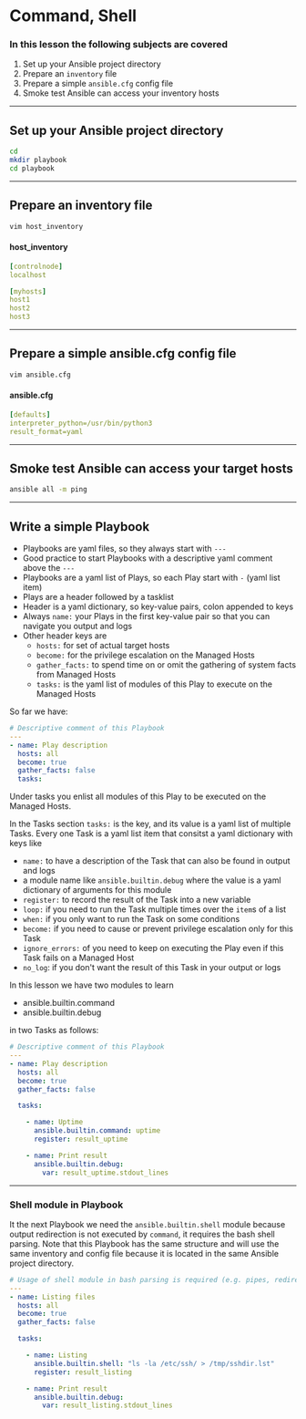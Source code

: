 # Command, Shell

### In this lesson the following subjects are covered

1. Set up your Ansible project directory
1. Prepare an `inventory` file
1. Prepare a simple `ansible.cfg` config file 
1. Smoke test Ansible can access your inventory hosts

---
## Set up your Ansible project directory
```bash
cd
mkdir playbook
cd playbook
```

---
## Prepare an inventory file
```bash
vim host_inventory
```
#### host_inventory
```yaml
[controlnode]
localhost

[myhosts]
host1
host2
host3
```

---
## Prepare a simple ansible.cfg config file
```bash
vim ansible.cfg
```
#### ansible.cfg
```yaml
[defaults]
interpreter_python=/usr/bin/python3
result_format=yaml
```

---
## Smoke test Ansible can access your target hosts
```bash
ansible all -m ping
```

---
## Write a simple Playbook

- Playbooks are yaml files, so they always start with `---`
- Good practice to start Playbooks with a descriptive yaml comment above the `---`
- Playbooks are a yaml list of Plays, so each Play start with `-` (yaml list item)
- Plays are a header followed by a tasklist
- Header is a yaml dictionary, so key-value pairs, colon appended to keys
- Always `name:` your Plays in the first key-value pair so that you can navigate you output and logs
- Other header keys are
  - `hosts:` for set of actual target hosts
  - `become:` for the privilege escalation on the Managed Hosts
  - `gather_facts:` to spend time on or omit the gathering of system facts from Managed Hosts
  - `tasks:` is the yaml list of modules of this Play to execute on the Managed Hosts

So far we have:

```yaml
# Descriptive comment of this Playbook
--- 
- name: Play description
  hosts: all
  become: true
  gather_facts: false
  tasks:
```

Under tasks you enlist all modules of this Play to be executed on the Managed Hosts.

In the Tasks section `tasks:` is the key, and its value is a yaml list of multiple Tasks.
Every one Task is a yaml list item that consitst a yaml dictionary with keys like

+ `name:` to have a description of the Task that can also be found in output and logs
+ a module name like `ansible.builtin.debug` where the value is a yaml dictionary of arguments for this module
+ `register:` to record the result of the Task into a new variable
+ `loop:` if you need to run the Task multiple times over the `item`s of a list
+ `when:` if you only want to run the Task on some conditions
+ `become:` if you need to cause or prevent privilege escalation only for this Task
+ `ignore_errors:` of you need to keep on executing the Play even if this Task fails on a Managed Host
+ `no_log`: if you don't want the result of this Task in your output or logs

In this lesson we have two modules to learn

+ ansible.builtin.command
+ ansible.builtin.debug

in two Tasks as follows:

```yaml
# Descriptive comment of this Playbook
--- 
- name: Play description
  hosts: all
  become: true
  gather_facts: false

  tasks:

    - name: Uptime
      ansible.builtin.command: uptime
      register: result_uptime

    - name: Print result
      ansible.builtin.debug:
        var: result_uptime.stdout_lines
```

---
### Shell module in Playbook

It the next Playbook we need the `ansible.builtin.shell` module because output redirection is not executed by `command`, it requires the bash shell parsing. Note that this Playbook has the same structure and will use the same inventory and config file because it is located in the same Ansible project directory.

```yaml
# Usage of shell module in bash parsing is required (e.g. pipes, redirections, etc.)
---
- name: Listing files
  hosts: all
  become: true
  gather_facts: false

  tasks:

    - name: Listing
      ansible.builtin.shell: "ls -la /etc/ssh/ > /tmp/sshdir.lst"
      register: result_listing

    - name: Print result
      ansible.builtin.debug:
        var: result_listing.stdout_lines
```
